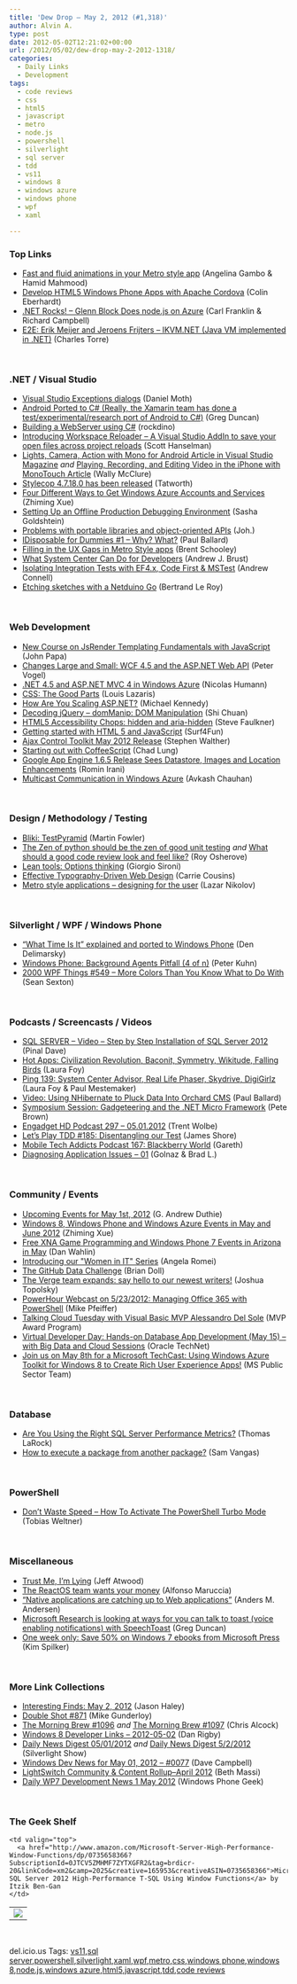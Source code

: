 ```yaml
---
title: 'Dew Drop – May 2, 2012 (#1,318)'
author: Alvin A.
type: post
date: 2012-05-02T12:21:02+00:00
url: /2012/05/02/dew-drop-may-2-2012-1318/
categories:
  - Daily Links
  - Development
tags:
  - code reviews
  - css
  - html5
  - javascript
  - metro
  - node.js
  - powershell
  - silverlight
  - sql server
  - tdd
  - vs11
  - windows 8
  - windows azure
  - windows phone
  - wpf
  - xaml

---
```

### <a name="top"></a>Top Links

  * [Fast and fluid animations in your Metro style app][1] (Angelina Gambo & Hamid Mahmood)
  * <a href="http://msdn.microsoft.com/en-us/magazine/hh975345.aspx" target="_blank">Develop HTML5 Windows Phone Apps with Apache Cordova</a> (Colin Eberhardt)
  * <a href="http://www.dotnetrocks.com/default.aspx?ShowNum=763" target="_blank">.NET Rocks! &#8211; Glenn Block Does node.js on Azure</a> (Carl Franklin & Richard Campbell)
  * [E2E: Erik Meijer and Jeroens Frijters &#8211; IKVM.NET (Java VM implemented in .NET)][2] (Charles Torre)

&#160;

### <a name="dotnet"></a>.NET / Visual Studio

  * [Visual Studio Exceptions dialogs][3] (Daniel Moth)
  * [Android Ported to C# (Really, the Xamarin team has done a test/experimental/research port of Android to C#)][4] (Greg Duncan)
  * [Building a WebServer using C#][5] (rockdino)
  * [Introducing Workspace Reloader &#8211; A Visual Studio AddIn to save your open files across project reloads][6] (Scott Hanselman)
  * [Lights, Camera, Action with Mono for Android Article in Visual Studio Magazine][7] _and_ [Playing, Recording, and Editing Video in the iPhone with MonoTouch Article][8] (Wally McClure)
  * [Stylecop 4.7.18.0 has been released][9] (Tatworth)
  * [Four Different Ways to Get Windows Azure Accounts and Services][10] (Zhiming Xue)
  * [Setting Up an Offline Production Debugging Environment][11] (Sasha Goldshtein)
  * [Problems with portable libraries and object-oriented APIs][12] (Joh.)
  * [IDisposable for Dummies #1 – Why? What?][13] (Paul Ballard)
  * [Filling in the UX Gaps in Metro Style apps][14] (Brent Schooley)
  * [What System Center Can Do for Developers][15] (Andrew J. Brust)
  * [Isolating Integration Tests with EF4.x, Code First & MSTest][16] (Andrew Connell)
  * [Etching sketches with a Netduino Go][17] (Bertrand Le Roy)

&#160;

### <a name="web"></a>Web Development

  * [New Course on JsRender Templating Fundamentals with JavaScript][18] (John Papa)
  * [Changes Large and Small: WCF 4.5 and the ASP.NET Web API][19] (Peter Vogel)
  * [.NET 4.5 and ASP.NET MVC 4 in Windows Azure][20] (Nicolas Humann)
  * [CSS: The Good Parts][21] (Louis Lazaris)
  * [How Are You Scaling ASP.NET?][22] (Michael Kennedy)
  * [Decoding jQuery – domManip: DOM Manipulation][23] (Shi Chuan)
  * [HTML5 Accessibility Chops: hidden and aria-hidden][24] (Steve Faulkner)
  * [Getting started with HTML 5 and JavaScript][25] (Surf4Fun)
  * [Ajax Control Toolkit May 2012 Release][26] (Stephen Walther)
  * [Starting out with CoffeeScript][27] (Chad Lung)
  * [Google App Engine 1.6.5 Release Sees Datastore, Images and Location Enhancements][28] (Romin Irani)
  * [Multicast Communication in Windows Azure][29] (Avkash Chauhan)

&#160;

### <a name="design"></a>Design / Methodology / Testing

  * [Bliki: TestPyramid][30] (Martin Fowler)
  * [The Zen of python should be the zen of good unit testing][31] _and_ [What should a good code review look and feel like?][32] (Roy Osherove)
  * [Lean tools: Options thinking][33] (Giorgio Sironi)
  * [Effective Typography-Driven Web Design][34] (Carrie Cousins)
  * [Metro style applications – designing for the user][35] (Lazar Nikolov)

&#160;

### <a name="silverlight"></a>Silverlight / WPF / Windows Phone

  * [“What Time Is It” explained and ported to Windows Phone][36] (Den Delimarsky)
  * [Windows Phone: Background Agents Pitfall (4 of n)][37] (Peter Kuhn)
  * <a href="http://wpf.2000things.com/2012/05/02/549-more-colors-than-you-know-what-to-do-with/" target="_blank">2000 WPF Things #549 – More Colors Than You Know What to Do With</a> (Sean Sexton)

&#160;

### <a name="podcasts"></a>Podcasts / Screencasts / Videos

  * [SQL SERVER – Video – Step by Step Installation of SQL Server 2012][38] (Pinal Dave)
  * [Hot Apps: Civilization Revolution, Baconit, Symmetry, Wikitude, Falling Birds][39] (Laura Foy)
  * [Ping 139: System Center Advisor, Real Life Phaser, Skydrive, DigiGirlz][40] (Laura Foy & Paul Mestemaker)
  * [Video: Using NHibernate to Pluck Data Into Orchard CMS][41] (Paul Ballard)
  * [Symposium Session: Gadgeteering and the .NET Micro Framework][42] (Pete Brown)
  * [Engadget HD Podcast 297 &#8211; 05.01.2012][43] (Trent Wolbe)
  * [Let&#8217;s Play TDD #185: Disentangling our Test][44] (James Shore)
  * [Mobile Tech Addicts Podcast 167: Blackberry World][45] (Gareth)
  * [Diagnosing Application Issues &#8211; 01][46] (Golnaz & Brad L.)

&#160;

### <a name="events"></a>Community / Events

  * [Upcoming Events for May 1st, 2012][47] (G. Andrew Duthie)
  * [Windows 8, Windows Phone and Windows Azure Events in May and June 2012][48] (Zhiming Xue)
  * [Free XNA Game Programming and Windows Phone 7 Events in Arizona in May][49] (Dan Wahlin)
  * [Introducing our "Women in IT" Series][50] (Angela Romei)
  * [The GitHub Data Challenge][51] (Brian Doll)
  * [The Verge team expands: say hello to our newest writers!][52] (Joshua Topolsky)
  * [PowerHour Webcast on 5/23/2012: Managing Office 365 with PowerShell][53] (Mike Pfeiffer)
  * [Talking Cloud Tuesday with Visual Basic MVP Alessandro Del Sole][54] (MVP Award Program)
  * [Virtual Developer Day: Hands-on Database App Development (May 15) &#8211; with Big Data and Cloud Sessions][55] (Oracle TechNet)
  * [Join us on May 8th for a Microsoft TechCast: Using Windows Azure Toolkit for Windows 8 to Create Rich User Experience Apps!][56] (MS Public Sector Team)

&#160;

### <a name="sql"></a>Database

  * [Are You Using the Right SQL Server Performance Metrics?][57] (Thomas LaRock)
  * [How to execute a package from another package?][58] (Sam Vangas)

&#160;

### <a name="ps"></a>PowerShell

  * [Don&#8217;t Waste Speed &#8211; How To Activate The PowerShell Turbo Mode][59] (Tobias Weltner)

&#160;

### <a name="misc"></a>Miscellaneous

  * [Trust Me, I&#8217;m Lying][60] (Jeff Atwood)
  * [The ReactOS team wants your money][61] (Alfonso Maruccia)
  * [“Native applications are catching up to Web applications”][62] (Anders M. Andersen)
  * [Microsoft Research is looking at ways for you can talk to toast (voice enabling notifications) with SpeechToast][63] (Greg Duncan)
  * [One week only: Save 50% on Windows 7 ebooks from Microsoft Press][64] (Kim Spilker)

&#160;

### <a name="links"></a>More Link Collections

  * [Interesting Finds: May 2, 2012][65] (Jason Haley)
  * [Double Shot #871][66] (Mike Gunderloy)
  * [The Morning Brew #1096][67] _and_ [The Morning Brew #1097][68] (Chris Alcock)
  * [Windows 8 Developer Links – 2012-05-02][69] (Dan Rigby)
  * [Daily News Digest 05/01/2012][70] _and_ [Daily News Digest 5/2/2012][71] (Silverlight Show)
  * [Windows Dev News for May 01, 2012 &#8211; #0077][72] (Dave Campbell)
  * [LightSwitch Community & Content Rollup–April 2012][73] (Beth Massi)
  * [Daily WP7 Development News 1 May 2012][74] (Windows Phone Geek)

&#160;

### <a name="shelf"></a>The Geek Shelf

<table border="0" cellspacing="0" cellpadding="0">
  <tr>
    <td>
      <img data-recalc-dims="1" decoding="async" src="https://i0.wp.com/ecx.images-amazon.com/images/I/41AdQoRGFaL._SL160_.jpg?w=660" />
    </td>
    
    <td valign="top">
      <a href="http://www.amazon.com/Microsoft-Server-High-Performance-Window-Functions/dp/0735658366?SubscriptionId=0JTCV5ZMHMF7ZYTXGFR2&tag=brdicr-20&linkCode=xm2&camp=2025&creative=165953&creativeASIN=0735658366">Microsoft SQL Server 2012 High-Performance T-SQL Using Window Functions</a> by Itzik Ben-Gan
    </td>
  </tr>
</table>

&#160;

<div style="padding-bottom: 0px; margin: 0px; padding-left: 0px; padding-right: 0px; display: inline; float: none; padding-top: 0px" id="scid:0767317B-992E-4b12-91E0-4F059A8CECA8:dc818a52-f849-4690-b4d0-d34c0d9e215c" class="wlWriterEditableSmartContent">
  del.icio.us Tags: <a href="http://del.icio.us/popular/vs11" rel="tag">vs11</a>,<a href="http://del.icio.us/popular/sql+server" rel="tag">sql server</a>,<a href="http://del.icio.us/popular/powershell" rel="tag">powershell</a>,<a href="http://del.icio.us/popular/silverlight" rel="tag">silverlight</a>,<a href="http://del.icio.us/popular/xaml" rel="tag">xaml</a>,<a href="http://del.icio.us/popular/wpf" rel="tag">wpf</a>,<a href="http://del.icio.us/popular/metro" rel="tag">metro</a>,<a href="http://del.icio.us/popular/css" rel="tag">css</a>,<a href="http://del.icio.us/popular/windows+phone" rel="tag">windows phone</a>,<a href="http://del.icio.us/popular/windows+8" rel="tag">windows 8</a>,<a href="http://del.icio.us/popular/node.js" rel="tag">node.js</a>,<a href="http://del.icio.us/popular/windows+azure" rel="tag">windows azure</a>,<a href="http://del.icio.us/popular/html5" rel="tag">html5</a>,<a href="http://del.icio.us/popular/javascript" rel="tag">javascript</a>,<a href="http://del.icio.us/popular/tdd" rel="tag">tdd</a>,<a href="http://del.icio.us/popular/code+reviews" rel="tag">code reviews</a>
</div>

 [1]: http://blogs.msdn.com/b/windowsappdev/archive/2012/05/01/fast-and-fluid-animations-in-your-metro-style-app.aspx
 [2]: http://channel9.msdn.com/Blogs/Charles/E2E-Erik-Meijer-and-Jeroens-Frijters-IKVMNET-Java-VM-implemented-in-NET
 [3]: http://feedproxy.google.com/~r/DanielMoth/~3/ADq1F1EOGos/Visual-Studio-Exceptions-Dialogs.aspx
 [4]: http://coolthingoftheday.blogspot.com/2012/05/android-ported-to-c-really-xamarin-team.html
 [5]: http://www.codeproject.com/Articles/376754/Building-a-WebServer-using-Csharp
 [6]: http://feedproxy.google.com/~r/ScottHanselman/~3/FbiHiy-EzXg/IntroducingWorkspaceReloaderAVisualStudioAddInToSaveYourOpenFilesAcrossProjectReloads.aspx
 [7]: http://morewally.com/cs/blogs/wallym/archive/2012/05/02/lights-camera-action-with-mono-for-android-article-in-visual-studio-magazine.aspx
 [8]: http://morewally.com/cs/blogs/wallym/archive/2012/05/01/playing-recording-and-editing-video-in-the-iphone-with-monotouch-article.aspx
 [9]: http://feedproxy.google.com/~r/geekswithblogs/~3/QA4xN4MNvJc/stylecop-4.7.18.0-has-been-released.aspx
 [10]: http://blogs.msdn.com/b/zxue/archive/2012/05/01/four-different-ways-to-get-windows-azure-accounts-and-services.aspx
 [11]: http://feedproxy.google.com/~r/sashag/~3/1xmXkpL_Zlg/setting-up-an-offline-production-debugging-environment.aspx
 [12]: http://sharp-gamedev.blogspot.com/2012/05/problems-with-portable-libraries-and.html
 [13]: http://blog.pluralsight.com/2012/05/01/idisposable-for-dummies-1-why-what/
 [14]: http://blogs.infragistics.com/blogs/brent_schooley/archive/2012/05/01/filling-in-the-ux-gaps-in-metro-style-apps.aspx
 [15]: http://visualstudiomagazine.com/articles/2012/05/01/front-and-system-center.aspx
 [16]: http://feedproxy.google.com/~r/AndrewConnell/~3/mxZJOxnZl2Q/isolating-integration-tests-with-ef4-x-code-first-amp-mstest.aspx
 [17]: http://weblogs.asp.net/bleroy/archive/2012/05/01/etching-sketches-with-a-netduino-go.aspx
 [18]: http://feedproxy.google.com/~r/JohnPapa/~3/Xu75Niebxtk/new-course-on-jsrender-templating-fundamentals-with-javascript
 [19]: http://visualstudiomagazine.com/articles/2012/05/01/changes-large-and-small.aspx
 [20]: http://blog.humann.info/post/2012/05/02/NET-45-and-ASPNET-MVC-4-in-Windows-Azure.aspx
 [21]: http://www.impressivewebs.com/css-the-good-parts/
 [22]: http://blog.michaelckennedy.net/2012/05/01/how-are-you-scaling-asp-net/
 [23]: http://feedproxy.google.com/~r/highub-blog/~3/u1iPQh9sPHc/
 [24]: http://www.paciellogroup.com/blog/2012/05/html5-accessibility-chops-hidden-and-aria-hidden/
 [25]: http://feedproxy.google.com/~r/BuildingGamesBasedOnSilverlightAndExpressions/~3/U3zdWw6eaUA/getting-started-with-html-5-and-javascript.aspx
 [26]: http://feedproxy.google.com/~r/StephenWalther/~3/C-nTqgH2SCs/ajax-control-toolkit-may-2012-release.aspx
 [27]: http://feeds.dzone.com/~r/zones/css/~3/6cyzzuuF4ow/starting-out-coffeescript
 [28]: http://feedproxy.google.com/~r/ProgrammableWeb/~3/Io-ExV1EvNY/
 [29]: http://feedproxy.google.com/~r/AvkashChauhansBlog/~3/e1VJmAAyKC8/multicast-communication-in-windows-azure.aspx
 [30]: http://martinfowler.com/bliki/TestPyramid.html
 [31]: http://feedproxy.google.com/~r/Iserializable/~3/MFKEJRNrnjg/the-zen-of-python-should-be-the-zen-of-good-unit-testing.html
 [32]: http://feedproxy.google.com/~r/5whys/~3/L7kuehjPvFY/what-should-a-good-code-review-look-and-feel-like.html
 [33]: http://feeds.dzone.com/~r/zones/agile/~3/KAFIkAzwUvI/lean-tools-options-thinking
 [34]: http://tympanus.net/codrops/2012/05/01/effective-typography-driven-web-design/
 [35]: http://www.silverlightshow.net/items/Metro-style-applications-designing-for-the-user.aspx
 [36]: http://dennisdel.com/blog/time-windows-phone
 [37]: http://www.pitorque.de/MisterGoodcat/post.aspx?id=5a288685-2625-47b0-98e0-f3d4b5740d90
 [38]: http://blog.sqlauthority.com/2012/05/02/sql-server-video-step-by-step-installation-of-sql-server-2012/
 [39]: http://channel9.msdn.com/Shows/Hot-Apps/Hot-Apps-Civilization-Revolution-Baconit-Symmetry-Wikitude-Falling-Birds
 [40]: http://channel9.msdn.com/Shows/PingShow/Ping-139-System-Center-Advisor-Real-Life-Phaser-Skydrive-DigiGirlz
 [41]: http://blog.pluralsight.com/2012/05/01/video-using-nhibernate-to-pluck-data-into-orchard-cms/
 [42]: http://feedproxy.google.com/~r/PeteBrown/~3/aRcLL0_mK28/symposium-session-gadgeteering-and-the-net-micro-framework
 [43]: http://www.engadget.com/2012/05/01/engadget-hd-podcast-297-05-01-2012/
 [44]: http://jamesshore.com/Blog/Lets-Play/Episode-185.html
 [45]: http://www.tracyandmatt.co.uk/blogs/index.php/mobile-tech-addicts-podcast-167-blackber
 [46]: http://channel9.msdn.com/Series/-NET-Debugging-Stater-Kit-for-the-Production-Environment/Diagnosing-Application-Issues-01
 [47]: http://feeds.devhammer.net/~r/devhammer/~3/c8orHBNan7Q/upcoming-events-for-may-1st-2012
 [48]: http://blogs.msdn.com/b/zxue/archive/2012/05/01/windows-8-windows-phone-and-windows-azure-events-in-may-and-june-2012.aspx
 [49]: http://weblogs.asp.net/dwahlin/archive/2012/05/01/free-xna-game-programming-and-windows-phone-7-events-in-phoenix-az-in-may.aspx
 [50]: http://feeds.microsoftjobsblog.com/~r/MicrosoftJobsBlog/~3/vbV9V48NsCw/women-in-it-series
 [51]: https://github.com/blog/1118-the-github-data-challenge
 [52]: http://www.theverge.com/2012/5/1/2991176/the-verge-team-expands-say-hello-to-our-newest-writers
 [53]: http://feedproxy.google.com/~r/MikePfeiffer/~3/m9nw-l5IOoU/
 [54]: http://blogs.msdn.com/b/mvpawardprogram/archive/2012/05/01/talking-cloud-tuesday-with-a.aspx
 [55]: https://blogs.oracle.com/otn/entry/virtual_developer_day_hands_on
 [56]: http://blogs.msdn.com/b/publicsector/archive/2012/05/01/join-us-on-may-8th-for-a-microsoft-techcast-using-windows-azure-toolkit-for-windows-8-to-create-rich-user-experience-apps.aspx
 [57]: http://feedproxy.google.com/~r/sqlserverpedia/~3/getoZkrCGv0/
 [58]: http://www.sqlservercentral.com/blogs/samvangassql/2012/05/01/how-to-execute-a-package-from-another-package/
 [59]: http://powershell.com/cs/blogs/tobias/archive/2012/05/01/don-t-waste-speed-how-to-activate-the-powershell-turbo-mode.aspx
 [60]: http://www.codinghorror.com/blog/2012/05/trust-me-im-lying.html
 [61]: http://www.neowin.net/news/the-reactos-team-wants-your-money
 [62]: http://andmag.se/2012/05/native-applications-are-catching-up-to-web-applications/
 [63]: http://coolthingoftheday.blogspot.com/2012/05/microsoft-research-is-looking-at-ways.html
 [64]: http://blogs.msdn.com/b/microsoft_press/archive/2012/05/02/save-50-ebook-deal-of-the-day.aspx
 [65]: http://jasonhaley.com/blog/post.aspx?id=42f60402-dd1d-4f0d-9090-4c8eccc1726a
 [66]: http://afreshcup.com/home/2012/5/2/double-shot-871.html
 [67]: http://feedproxy.google.com/~r/ReflectivePerspective/~3/dZJmilnDoos/
 [68]: http://feedproxy.google.com/~r/ReflectivePerspective/~3/mrc2Y947jh0/
 [69]: http://danrigby.com/2012/05/01/windows-8-developer-links-2012-05-02/
 [70]: http://feedproxy.google.com/~r/silverlightshow/~3/WDgh9xd6Zmo/Daily-News-Digest-05-01-2012.aspx
 [71]: http://feedproxy.google.com/~r/silverlightshow/~3/rcTSO6ApFwA/Daily-News-Digest-5-2-2012.aspx
 [72]: http://www.windowsdevnews.com/Blogs.aspx?ID=113
 [73]: http://blogs.msdn.com/b/bethmassi/archive/2012/05/01/lightswitch-community-amp-content-rollup-april-2012.aspx
 [74]: http://feedproxy.google.com/~r/Windowsphonegeek/~3/59924xCEy1o/daily-wp7-development-news-1-may-2012